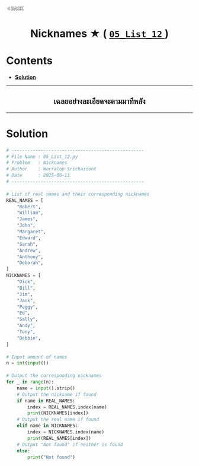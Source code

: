<p align="left">
  <a href="../README.md">
    <img src="../../Z99-OTHERS/00-common/00-back.png" style="width:10%">
  </a>
</p>

<div align="center">
  <h1>
    Nicknames ★ (
      <a href="https://drive.google.com/file/d/1Uh5SmLFLn4k6F0RzaVNpBY2iHL5t9Jfb/view?usp=drive_link">
        <code>05_List_12</code>
      </a>
    )
  </h1>
</div>

# Contents

-   [**Solution**](#solution)

---

<div align="center">
  <h2>เฉลยอย่างละเอียดจะตามมาทีหลัง</h2>
</div>

---

# Solution

```python
# --------------------------------------------------
# File Name : 05_List_12.py
# Problem   : Nicknames
# Author    : Worralop Srichainont
# Date      : 2025-06-11
# --------------------------------------------------

# List of real names and their corresponding nicknames
REAL_NAMES = [
    "Robert",
    "William",
    "James",
    "John",
    "Margaret",
    "Edward",
    "Sarah",
    "Andrew",
    "Anthony",
    "Deborah",
]
NICKNAMES = [
    "Dick",
    "Bill",
    "Jim",
    "Jack",
    "Peggy",
    "Ed",
    "Sally",
    "Andy",
    "Tony",
    "Debbie",
]

# Input amount of names
n = int(input())

# Output the corresponding nicknames
for _ in range(n):
    name = input().strip()
    # Output the nickname if found
    if name in REAL_NAMES:
        index = REAL_NAMES.index(name)
        print(NICKNAMES[index])
    # Output the real name if found
    elif name in NICKNAMES:
        index = NICKNAMES.index(name)
        print(REAL_NAMES[index])
    # Output "Not found" if neither is found
    else:
        print("Not found")
```

